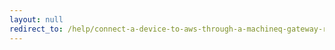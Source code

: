 ```yaml
---
layout: null
redirect_to: /help/connect-a-device-to-aws-through-a-machineq-gateway-run-through/
---
```

